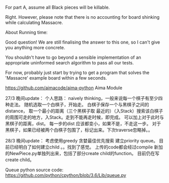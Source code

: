 
For part A, assume all Black pieces will be killable.


Right. However, please note that there is no accounting for board shinking while calculating Massacre.



About Running time:

Good question! We are still finalising the answer to this one, so I can't give you anything more concrete.

You shouldn't have to go beyond a sensible implementation of an appropriate uninformed search algorithm to pass all our tests.

For now, probably just start by trying to get a program that solves the 'Massacre' example board within a few seconds.


https://github.com/aimacode/aima-python  Aima Module


27/3 晚间update：
个人思路： naively thinking，一般来说每一个棋子有至少四种走法。 随机选取一个白棋子，开始走。 白棋子保存一个与黑棋子之间的distance， 取一个最小的距离（三个黑棋子取
最近的）（入Stack）搜索该白棋子的周围可走的地方，入Stack。走到不能再走时候，即完成。 可以加上对于此时与黑棋子的距离，dist。 每一步的dist
应该都变小，如果不是，不走这一步。 
对于黑棋子，如果已经被两个白棋子包围了，标记出来。下次traverse忽略掉。。


28/3 晚间update：
考虑使用greedy 贪婪最佳优先搜索
建立priority queue。
目前已经明白了如何建立child 。。找到了感觉。 
上传的code都会经过compile
新加的NewPiece.py单独列出来，包括了部分create child的function。
目前仍在写create child。 

Queue python source code:
https://github.com/python/cpython/blob/3.6/Lib/queue.py